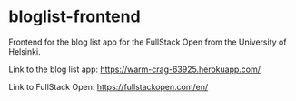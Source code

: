 # bloglist-frontend
Frontend for the blog list app for the FullStack Open from the University of Helsinki.

Link to the blog list app:
https://warm-crag-63925.herokuapp.com/

Link to FullStack Open:
https://fullstackopen.com/en/